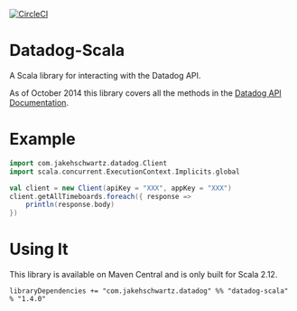 [![CircleCI](https://circleci.com/gh/jakehschwartz/datadog-scala/tree/master.svg?style=svg)](https://circleci.com/gh/jakehschwartz/datadog-scala/tree/master)

# Datadog-Scala

A Scala library for interacting with the Datadog API.

As of October 2014 this library covers all the methods in the [Datadog API Documentation](http://docs.datadoghq.com/api/).

# Example

```scala
import com.jakehschwartz.datadog.Client
import scala.concurrent.ExecutionContext.Implicits.global

val client = new Client(apiKey = "XXX", appKey = "XXX")
client.getAllTimeboards.foreach({ response =>
    println(response.body)
})
```

# Using It

This library is available on Maven Central and is only built for Scala 2.12.

```
libraryDependencies += "com.jakehschwartz.datadog" %% "datadog-scala" % "1.4.0"
```
